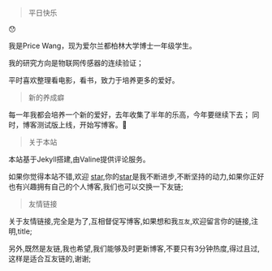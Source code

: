 > 平日快乐

😯

我是Price Wang，现为爱尔兰都柏林大学博士一年级学生。

我的研究方向是物联网传感器的连续验证；

平时喜欢整理看电影，看书，致力于培养更多的爱好。

> 新的养成癖

每一年我都会培养一个新的爱好，去年收集了半年的乐高，今年要继续下去；
同时，博客测试版上线，开始写博客。💪

> 关于本站

本站基于Jekyll搭建,由Valine提供评论服务。

如果你觉得本站不错,欢迎 [star](https://github.com/PriceWang/blog),你的[star](https://github.com/PriceWang/blog)是我不断进步,不断坚持的动力,如果你正好也有兴趣拥有自己的个人博客,我们也可以交换一下友链;


> 友情链接

关于友情链接,完全是为了,互相督促写博客,如果想和我`互友`,欢迎留言你的链接,注明,title;

另外,既然是友链,我也希望,我们能够及时更新博客,不要只有3分钟热度,得过且过,这样是适合互友链的,谢谢;